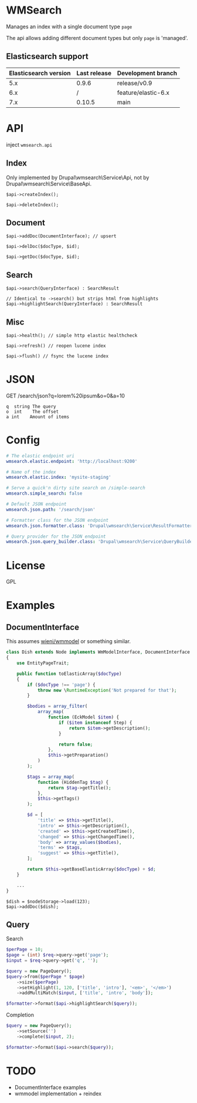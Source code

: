 # WMSearch

Manages an index with a single document type `page`

The api allows adding different document types but only `page` is 'managed'.

## Elasticsearch support
| Elasticsearch version | Last release | Development branch  |
|-----------------------|--------------|---------------------|
| 5.x                   | 0.9.6        | release/v0.9        |
| 6.x                   | /            | feature/elastic-6.x |
| 7.x                   | 0.10.5       | main                |

# API

inject `wmsearch.api`

## Index

Only implemented by Drupal\wmsearch\Service\Api, not by Drupal\wmsearch\Service\BaseApi.

`$api->createIndex();`

`$api->deleteIndex();`

## Document

`$api->addDoc(DocumentInterface); // upsert`

`$api->delDoc($docType, $id);`

`$api->getDoc($docType, $id);`

## Search

`$api->search(QueryInterface) : SearchResult`

```
// Identical to ->search() but strips html from highlights
$api->highlightSearch(QueryInterface) : SearchResult
```

## Misc

`$api->health(); // simple http elastic healthcheck`

`$api->refresh() // reopen lucene index`

`$api->flush() // fsync the lucene index`

# JSON

GET /search/json?q=lorem%20ipsum&o=0&a=10

```
q  string The query
o  int    The offset
a int    Amount of items
```
# Config

```yaml
# The elastic endpoint uri
wmsearch.elastic.endpoint: 'http://localhost:9200'

# Name of the index
wmsearch.elastic.index: 'mysite-staging'

# Serve a quick'n dirty site search on /simple-search
wmsearch.simple_search: false

# Default JSON endpoint
wmsearch.json.path: '/search/json'

# Formatter class for the JSON endpoint
wmsearch.json.formatter.class: 'Drupal\wmsearch\Service\ResultFormatter'

# Query provider for the JSON endpoint
wmsearch.json.query_builder.class: 'Drupal\wmsearch\Service\QueryBuilder'
```

# License

GPL


# Examples

## DocumentInterface

This assumes [wieni/wmmodel](https://github.com/wieni/wmmodel) or something similar.

```php
class Dish extends Node implements WmModelInterface, DocumentInterface
{
    use EntityPageTrait;

    public function toElasticArray($docType)
    {
        if ($docType !== 'page') {
            throw new \RuntimeException('Not prepared for that');
        }

        $bodies = array_filter(
            array_map(
                function (EckModel $item) {
                    if ($item instanceof Step) {
                        return $item->getDescription();
                    }

                    return false;
                },
                $this->getPreparation()
            )
        );

        $tags = array_map(
            function (HiddenTag $tag) {
                return $tag->getTitle();
            },
            $this->getTags()
        );

        $d = [
            'title' => $this->getTitle(),
            'intro' => $this->getDescription(),
            'created' => $this->getCreatedTime(),
            'changed' => $this->getChangedTime(),
            'body' => array_values($bodies),
            'terms' => $tags,
            'suggest' => $this->getTitle(),
        ];

        return $this->getBaseElasticArray($docType) + $d;
    }

    ...
}
```

```
$dish = $nodeStorage->load(123);
$api->addDoc($dish);
```

## Query

Search

```php
$perPage = 10;
$page = (int) $req->query->get('page');
$input = $req->query->get('q', '');

$query = new PageQuery();
$query->from($perPage * $page)
    ->size($perPage)
    ->setHighlight(1, 120, ['title', 'intro'], '<em>', '</em>')
    ->addMultiMatch($input, ['title', 'intro', 'body']);

$formatter->format($api->highlightSearch($query));
```

Completion

```php
$query = new PageQuery();
    ->setSource('')
    ->complete($input, 2);

$formatter->format($api->search($query));
```

# TODO

- DocumentInterface examples
- wmmodel implementation + reindex
